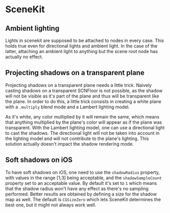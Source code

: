 SceneKit
===============

## Ambient lighting

Lights in scenekit are supposed to be attached to nodes in every case. This holds true even for directional lights and ambient light.
In the case of the latter, attaching an ambient light to anything but the scene root node has actually no effect. 


## Projecting shadows on a transparent plane

Projecting shadows on a transparent plane needs a little trick. Naively casting shadows on a transparent SCNFloor is not possible, as 
the shadow will not be visible as it's part of the plane and thus will be transparent like the plane. In order to do this, a little trick
consists in creating a white plane with a `.multiply` blend mode and a Lambert lighting model. 

As it's white, any color multiplied by it will remain the same, which means that anything multiplied by the plane's color will appear 
as if the plane was transparent.
With the Lambert lighting model, one can use a directional light to cast the shadows. The directional light will not be taken into account
in the lighting model and will not contribute to the plane's lighting.
This solution actually doesn't impact the shadow rendering mode.

## Soft shadows on iOS

To have soft shadows on iOS, one need to use the `shadowRadius` property, with values in the range [1;3] being acceptable, and the `shadowSampleCount` property set to
an acceptable value. By default it's set to `1` which means that the shadow radius won't have any effect as there's no sampling performed.
Better results are obtained by defining a size for the shadow map as well. The default is `CGSizeZero` which lets SceneKit determines the best one, but it might not 
always work well.

